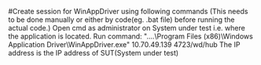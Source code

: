#Create session for WinAppDriver using following commands (This needs to be done manually or either by code(eg. .bat file) before running the actual code.)
    Open cmd as administrator on System under test i.e. where the application is located.
    Run command: "..\..\Program Files (x86)\Windows Application Driver\WinAppDriver.exe" 10.70.49.139 4723/wd/hub
    The IP address is the IP address of SUT(System under test)

